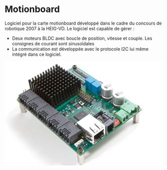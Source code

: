 # Motionboard

Logiciel pour la carte motionboard développé dans le cadre du concours de robotique 2007 à la HEIG-VD. Le logiciel est capable de gérer :

- Deux moteurs BLDC avec boucle de position, vitesse et couple. Les consignes de courant sont sinusoïdales
- La communication est développée avec le protocole I2C lui même intégré dans ce logiciel.

![motionboard](assets/mb.jpg)